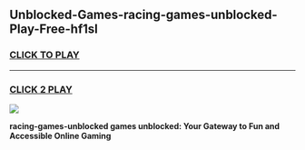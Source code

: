 
## Unblocked-Games-racing-games-unblocked-Play-Free-hf1sl
<h3>
<a href="https://premium76.site?title=racing-games-unblocked&ref=23A">CLICK TO PLAY</a></h3>
<hr>

<h3>
<a href="https://premium76.site?title=racing-games-unblocked&ref=23A">CLICK 2 PLAY</a>
  
</h3>

<a href="https://premium76.site?title=racing-games-unblocked&ref=23A"><img src="https://clearcache.store/games.png"></a>


**racing-games-unblocked games unblocked: Your Gateway to Fun and Accessible Online Gaming**
